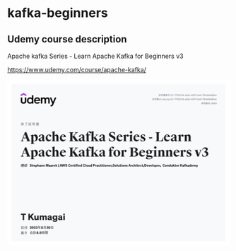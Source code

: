 # kafka-beginners


## Udemy course description

Apache kafka Series - Learn Apache Kafka for Beginners v3


<https://www.udemy.com/course/apache-kafka/>

![img](UC-Apache-kafka.jpg)

